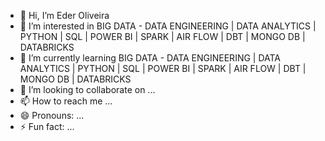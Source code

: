 - 👋 Hi, I’m Eder Oliveira
- 👀 I’m interested in BIG DATA - DATA ENGINEERING | DATA ANALYTICS | PYTHON | SQL | POWER BI | SPARK | AIR FLOW | DBT | MONGO DB | DATABRICKS
- 🌱 I’m currently learning BIG DATA - DATA ENGINEERING | DATA ANALYTICS | PYTHON | SQL | POWER BI | SPARK | AIR FLOW | DBT | MONGO DB | DATABRICKS
- 💞️ I’m looking to collaborate on ...
- 📫 How to reach me ...
- 😄 Pronouns: ...
- ⚡ Fun fact: ...

<!---
Eder-Oliver/Eder-Oliver is a ✨ special ✨ repository because its `README.md` (this file) appears on your GitHub profile.
You can click the Preview link to take a look at your changes.
--->
